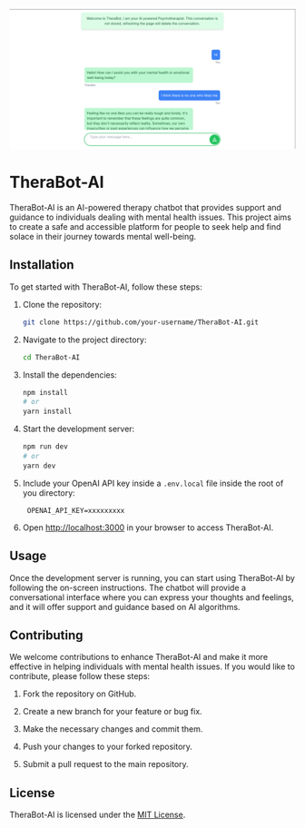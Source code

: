 ![](./screenshot.png)

# TheraBot-AI

TheraBot-AI is an AI-powered therapy chatbot that provides support and guidance to individuals dealing with mental health issues. This project aims to create a safe and accessible platform for people to seek help and find solace in their journey towards mental well-being.

## Installation

To get started with TheraBot-AI, follow these steps:

1. Clone the repository:

    ```bash
    git clone https://github.com/your-username/TheraBot-AI.git
    ```

2. Navigate to the project directory:

    ```bash
    cd TheraBot-AI
    ```

3. Install the dependencies:

    ```bash
    npm install
    # or
    yarn install
    ```

4. Start the development server:

    ```bash
    npm run dev
    # or
    yarn dev
    ```
5. Include your OpenAI API key inside a `.env.local` file inside the root of you directory:
   ```text
    OPENAI_API_KEY=xxxxxxxxx
   ```
5. Open [http://localhost:3000](http://localhost:3000) in your browser to access TheraBot-AI.

## Usage

Once the development server is running, you can start using TheraBot-AI by following the on-screen instructions. The chatbot will provide a conversational interface where you can express your thoughts and feelings, and it will offer support and guidance based on AI algorithms.

## Contributing

We welcome contributions to enhance TheraBot-AI and make it more effective in helping individuals with mental health issues. If you would like to contribute, please follow these steps:

1. Fork the repository on GitHub.

2. Create a new branch for your feature or bug fix.

3. Make the necessary changes and commit them.

4. Push your changes to your forked repository.

5. Submit a pull request to the main repository.

## License

TheraBot-AI is licensed under the [MIT License](LICENSE).
